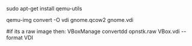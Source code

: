 sudo apt-get install qemu-utils

qemu-img convert -O vdi gnome.qcow2 gnome.vdi

#if its a raw image then:
VBoxManage convertdd opnstk.raw VBox.vdi --format VDI